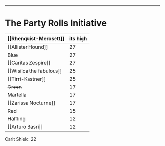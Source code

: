 
---

# The Party Rolls Initiative


| [[Rhenquist-Merosett]]   | its high |
| ------------------------ | -------- |
| [[Allister Hound]]       | 27       |
| Blue                     | 27       |
| [[Caritas Zespire]]      | 27       |
| [[Wisilca the fabulous]] | 25       |
| [[Tirri-Kastner]]  | 25       |
| ~~Green~~                | 17       |
| Martella                 | 17       |
| [[Zarissa Nocturne]]     | 17       |
| Red                      | 15       |
| Halfling                 | 12       |
| [[Arturo Basri]]         | 12       |


Carit Shield: 22

